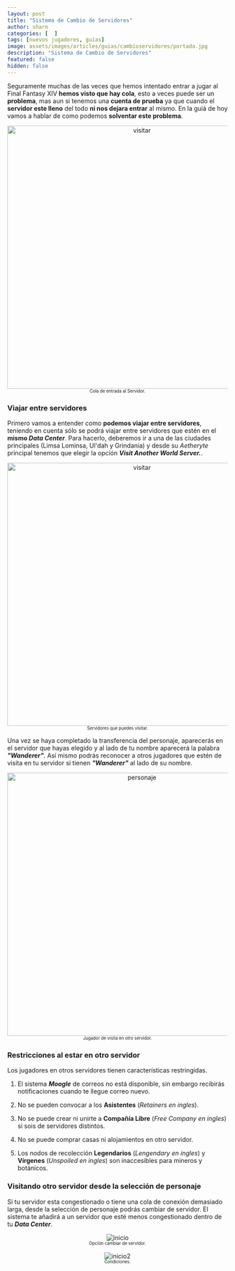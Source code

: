 ```yaml
---
layout: post
title: "Sistema de Cambio de Servidores"
author: sharn
categories: [  ]
tags: [nuevos jugadores, guías]
image: assets/images/articles/guias/cambioservidores/portada.jpg
description: "Sistema de Cambio de Servidores"
featured: false
hidden: false
---
```


Seguramente muchas de las veces que hemos intentado entrar a jugar al Final Fantasy XIV **hemos visto que hay cola**, esto a veces puede ser un **problema**, mas aun si tenemos una **cuenta de prueba** ya que cuando el **servidor este lleno** del todo **ni nos dejara entrar** al mismo. En la guiá de hoy vamos a hablar de como podemos **solventar este problema**.

<p align="center"><img src="{{ site.baseurl }}/assets/images/articles/guias/cambioservidores/ffxiv-login-queue.jpg" width="600" alt="visitar">
<br/>
<sub><sup>Cola de entrada al Servidor.</sup></sub></p>

### Viajar entre servidores

Primero vamos a entender como **podemos viajar entre servidores**, teniendo en cuenta sólo se podrá viajar entre servidores que estén en el **mismo *Data Center***. Para hacerlo, deberemos ir a una de las ciudades principales (Limsa Lominsa, Ul'dah y Grindania) y desde su *Aetheryte* principal tenemos que elegir la opción ***Visit Another World Server.***.

<p align="center"><img src="{{ site.baseurl }}/assets/images/articles/guias/cambioservidores/visitar.jpg" width="600" alt="visitar">
<br/>
<sub><sup>Servidores que puedes visitar.</sup></sub></p>

Una vez se haya completado la transferencia del personaje, aparecerás en el servidor que hayas elegido y al lado de tu nombre aparecerá la palabra ***"Wanderer"***. Así mismo podrás reconocer a otros jugadores que estén de visita en tu servidor si tienen ***"Wanderer"*** al lado de su nombre. 

<p align="center"><img src="{{ site.baseurl }}/assets/images/articles/guias/cambioservidores/personaje.jpg" width="600" alt="personaje">
<br/>
<sub><sup>Jugador de visita en otro servidor.</sup></sub></p>

### Restricciones al estar en otro servidor

Los jugadores en otros servidores tienen características restringidas.

1. El sistema ***Moogle*** de correos no está disponible, sin embargo recibirás notificaciones cuando te llegue correo nuevo.

2. No se pueden convocar a los **Asistentes** (*Retainers en ingles*).

3. No se puede crear ni unirte a **Compañía Libre** (*Free Company en ingles*) si sois de servidores distintos.

4. No se puede comprar casas ni alojamientos en otro servidor.

5. Los nodos de recolección **Legendarios** (*Lengendary en ingles*) y **Vírgenes** (*Unspoiled en ingles*) son inaccesibles para mineros y botánicos.

### Visitando otro servidor desde la selección de personaje

Si tu servidor esta congestionado o tiene una cola de conexión demasiado larga, desde la selección de personaje podrás cambiar de servidor. El sistema te añadirá a un servidor que esté menos congestionado dentro de tu ***Data Center***.

<div class="container">
  <div class="row">
    <div class="col-xl">
      <p align="center"><img src="{{ site.baseurl }}/assets/images/articles/guias/cambioservidores/inicio.jpg" alt="inicio">
      <br/>
      <sub><sup>Opción cambiar de servidor.</sup></sub></p>
    </div>
    <div class="col-xl">
      <p align="center"><img src="{{ site.baseurl }}/assets/images/articles/guias/cambioservidores/inicio2.jpg" alt="inicio2">
      <br/>
      <sub><sup>Condiciones.</sup></sub></p>
    </div>
  </div>
</div>